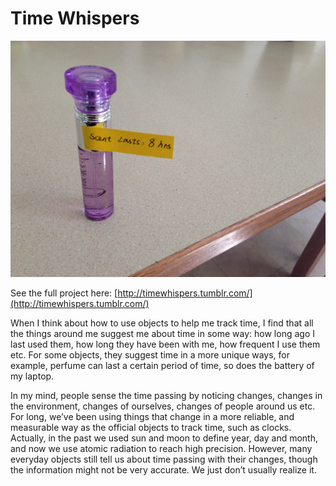 # Time Whispers

![Time Whispers](../../images/art/time_whispers-1.jpg "Time Whispers")

See the full project here: [http://timewhispers.tumblr.com/](http://timewhispers.tumblr.com/)

When I think about how to use objects to help me track time, I find that all the things around me suggest me about time in some way: how long ago I last used them, how long they have been with me, how frequent I use them etc. For some objects, they suggest time in a more unique ways, for example, perfume can last a certain period of time, so does the battery of my laptop.

In my mind, people sense the time passing by noticing changes, changes in the environment, changes of ourselves, changes of people around us etc. For long, we’ve been using things that change in a more reliable, and measurable way as the official objects to track time, such as clocks. Actually, in the past we used sun and moon to define year, day and month, and now we use atomic radiation to reach high precision. However, many everyday objects still tell us about time passing with their changes, though the information might not be very accurate. We just don’t usually realize it.